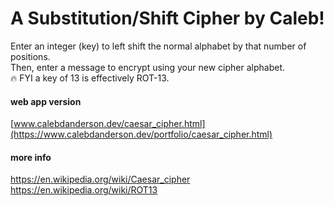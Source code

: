 # A Substitution/Shift Cipher by Caleb!
Enter an integer (key) to left shift the normal alphabet by that number of positions.  
Then, enter a message to encrypt using your new cipher alphabet.  
🔥 FYI a key of 13 is effectively ROT-13.  
#### web app version
[www.calebdanderson.dev/caesar_cipher.html](https://www.calebdanderson.dev/portfolio/caesar_cipher.html)
#### more info
https://en.wikipedia.org/wiki/Caesar_cipher  
https://en.wikipedia.org/wiki/ROT13
